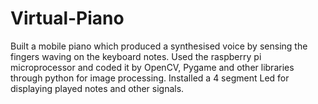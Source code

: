 # Virtual-Piano
Built a mobile piano which produced a synthesised voice by sensing the fingers  waving on the keyboard notes.
Used the raspberry pi microprocessor and coded it by OpenCV, Pygame and other  libraries through python for image processing. 
Installed a 4 segment Led for displaying played notes and other signals.
